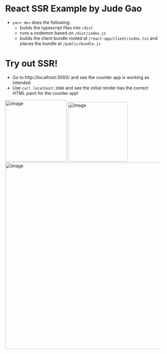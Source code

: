 # React SSR Example by Jude Gao

- `yarn dev` does the following:
  - builds the typescript files into `/dist`
  - runs a nodemon based on `/dist/index.js`
  - builds the client bundle rooted at `/react-app/client/index.tsx` and places the bundle at `/public/bundle.js`

# Try out SSR!

- Go to http://localhost:3000/ and see the counter app is working as intended
- Use `curl localhost:3000` and see the initial render has the correct HTML paint for the counter app!

<img width="198" alt="image" src="https://user-images.githubusercontent.com/32973745/195477219-7b655f4a-b8ae-470e-9a1a-30a4d534ea30.png">

<img width="192" alt="image" src="https://user-images.githubusercontent.com/32973745/195477672-db8c77ba-b6e0-487f-bf21-dcf2b612dba1.png">

<img width="601" alt="image" src="https://user-images.githubusercontent.com/32973745/195477186-520fee48-310d-4690-b168-3b8e406c16d7.png">
